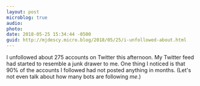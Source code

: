 ```yaml
---
layout: post
microblog: true
audio: 
photo: 
date: 2018-05-25 15:34:44 -0500
guid: http://mjdescy.micro.blog/2018/05/25/i-unfollowed-about.html
---
```

I unfollowed about 275 accounts on Twitter this afternoon. My Twitter feed had started to resemble a junk drawer to me. One thing I noticed is that 90% of the accounts I followed had not posted anything in months. (Let's not even talk about how many bots are following _me_.)

